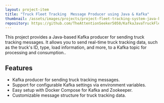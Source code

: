 ```yaml
---
layout: project-item
title: "Truck Fleet Tracking  Message Producer using Java & Kafka"
thumbnail: /assets/images/projects/project-fleet-tracking-system-java-kafka.png
repository: https://github.com/TheAttentionSeeker5050/KafkaJavaTruckFleetTrackingSystem
---
```


<p id="heading-p">
    This project provides a Java-based Kafka producer for sending truck tracking messages. It allows you to send real-time truck tracking data, such as the truck's ID, type, load information, and more, to a Kafka topic for processing and consumption..
</p>

## Features
- Kafka producer for sending truck tracking messages.
- Support for configurable Kafka settings via environment variables.
- Easy setup with Docker Compose for Kafka and Zookeeper.
- Customizable message structure for truck tracking data.

